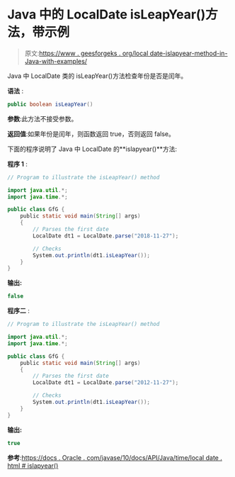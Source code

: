 # Java 中的 LocalDate isLeapYear()方法，带示例

> 原文:[https://www . geesforgeks . org/local date-islapyear-method-in-Java-with-examples/](https://www.geeksforgeeks.org/localdate-isleapyear-method-in-java-with-examples/)

Java 中 LocalDate 类的 isLeapYear()方法检查年份是否是闰年。

**语法** :

```java
public boolean isLeapYear()

```

**参数**:此方法不接受参数。

**返回值**:如果年份是闰年，则函数返回 true，否则返回 false。

下面的程序说明了 Java 中 LocalDate 的**islapyear()**方法:

**程序 1** :

```java
// Program to illustrate the isLeapYear() method

import java.util.*;
import java.time.*;

public class GfG {
    public static void main(String[] args)
    {
        // Parses the first date
        LocalDate dt1 = LocalDate.parse("2018-11-27");

        // Checks
        System.out.println(dt1.isLeapYear());
    }
}
```

**输出:**

```java
false

```

**程序二** :

```java
// Program to illustrate the isLeapYear() method

import java.util.*;
import java.time.*;

public class GfG {
    public static void main(String[] args)
    {
        // Parses the first date
        LocalDate dt1 = LocalDate.parse("2012-11-27");

        // Checks
        System.out.println(dt1.isLeapYear());
    }
}
```

**输出:**

```java
true

```

**参考**:[https://docs . Oracle . com/javase/10/docs/API/Java/time/local date . html # islapyear()](https://docs.oracle.com/javase/10/docs/api/java/time/LocalDate.html#isLeapYear())